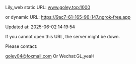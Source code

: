 Lily_web static URL: www.goley.top:1000

or dynamic URL: https://9ac7-61-165-96-147.ngrok-free.app

Updated at: 2025-06-02 14:19:54

If you cannot open this URL, the server might be down.

Please contact: 

goley04@foxmail.com Or Wechat:GL_yeaH